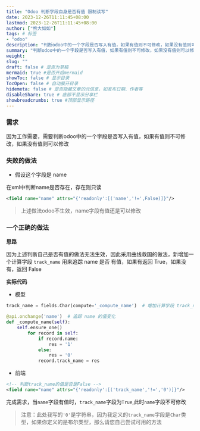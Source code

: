 ```yaml
---
title: "Odoo 判断字段自身是否有值 限制读写"
date: 2023-12-26T11:11:45+08:00
lastmod: 2023-12-26T11:11:45+08:00
author: ["熊大如如"]
tags: # 标签
- "odoo"
description: "判断odoo中的一个字段是否写入有值，如果有值则不可修改，如果没有值则可以修改"
summary: "判断odoo中的一个字段是否写入有值，如果有值则不可修改，如果没有值则可以修改"
weight:
slug: ""
draft: false # 是否为草稿
mermaid: true #是否开启mermaid
showToc: false # 显示目录
TocOpen: false # 自动展开目录
hidemeta: false # 是否隐藏文章的元信息，如发布日期、作者等
disableShare: true # 底部不显示分享栏
showbreadcrumbs: true #顶部显示路径
---
```



### 需求

因为工作需要，需要判断odoo中的一个字段是否写入有值，如果有值则不可修改，如果没有值则可以修改

### 失败的做法

*   假设这个字段是 name

在xml中判断name是否存在，存在则只读

```xml
<field name="name" attrs="{'readonly':[('name','!=',False)]}"/>
```

> 上述做法odoo不生效，name字段有值还是可以修改

### 一个正确的做法

**思路**

因为上述判断自己是否有值的做法无法生效，因此采用曲线救国的做法，新增加一个计算字段 `track_name` 用来追踪 name 是否 有值，如果有返回 True，如果没有，返回 False

**实际代码**

*   模型

```python
track_name = fields.Char(compute='_compute_name')  # 增加计算字段 track_name

@api.onchange('name')  # 追踪 name 的值变化
def _compute_name(self):
	self.ensure_one()
        for record in self:
            if record.name:
                res = '1'
            else:
                res = '0'
            record.track_name = res

```

*   前端

```xml
<!-- 判断track_name的值是否是False -->
<field name="name" attrs="{'readonly':[('track_name','!=','0')]}"/>
```

完成需求，当`name`字段有值时，`track_name`字段为`True`,此时`name`字段不可修改

> 注意：此处我写的`'0'`是字符串，因为我定义的`track_name`字段是`Char`类型，如果你定义的是布尔类型，那么请您自己尝试可用的方法

